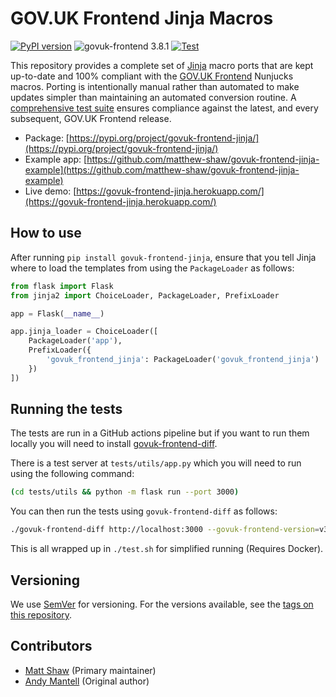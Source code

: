 # GOV.UK Frontend Jinja Macros

[![PyPI version](https://badge.fury.io/py/govuk-frontend-jinja.svg)](https://pypi.org/project/govuk-frontend-jinja/)
![govuk-frontend 3.8.1](https://img.shields.io/badge/govuk--frontend%20version-3.8.1-005EA5?logo=gov.uk&style=flat)
[![Test](https://github.com/LandRegistry/govuk-frontend-jinja/workflows/Test/badge.svg)](https://github.com/LandRegistry/govuk-frontend-jinja/actions)

This repository provides a complete set of [Jinja](https://jinja.palletsprojects.com/) macro ports that are kept up-to-date and 100% compliant with the [GOV.UK Frontend](https://github.com/alphagov/govuk-frontend) Nunjucks macros. Porting is intentionally manual rather than automated to make updates simpler than maintaining an automated conversion routine. A [comprehensive test suite](https://github.com/surevine/govuk-frontend-diff) ensures compliance against the latest, and every subsequent, GOV.UK Frontend release.

- Package: [https://pypi.org/project/govuk-frontend-jinja/](https://pypi.org/project/govuk-frontend-jinja/)
- Example app: [https://github.com/matthew-shaw/govuk-frontend-jinja-example](https://github.com/matthew-shaw/govuk-frontend-jinja-example)
- Live demo: [https://govuk-frontend-jinja.herokuapp.com/](https://govuk-frontend-jinja.herokuapp.com/)

## How to use

After running `pip install govuk-frontend-jinja`, ensure that you tell Jinja where to load the templates from using the `PackageLoader` as follows:

```python
from flask import Flask
from jinja2 import ChoiceLoader, PackageLoader, PrefixLoader

app = Flask(__name__)

app.jinja_loader = ChoiceLoader([
    PackageLoader('app'),
    PrefixLoader({
        'govuk_frontend_jinja': PackageLoader('govuk_frontend_jinja')
    })
])
```

## Running the tests

The tests are run in a GitHub actions pipeline but if you want to run them locally you will need to install [govuk-frontend-diff](https://github.com/surevine/govuk-frontend-diff).

There is a test server at `tests/utils/app.py` which you will need to run using the following command:

```bash
(cd tests/utils && python -m flask run --port 3000)
```

You can then run the tests using `govuk-frontend-diff` as follows:

```bash
./govuk-frontend-diff http://localhost:3000 --govuk-frontend-version=v3.8.1
```

This is all wrapped up in `./test.sh` for simplified running (Requires Docker).

## Versioning

We use [SemVer](http://semver.org/) for versioning. For the versions available, see the [tags on this repository](https://github.com/LandRegistry/govuk-frontend-jinja/tags).

## Contributors

- [Matt Shaw](https://github.com/matthew-shaw) (Primary maintainer)
- [Andy Mantell](https://github.com/andymantell) (Original author)
